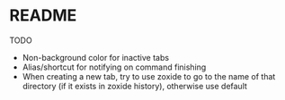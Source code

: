 # README

TODO

- Non-background color for inactive tabs
- Alias/shortcut for notifying on command finishing
- When creating a new tab, try to use zoxide to go to the name of that directory (if it exists in zoxide history), otherwise use default
